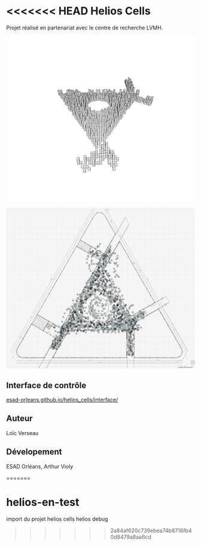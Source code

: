 <<<<<<< HEAD
Helios Cells
===

Projet réalisé en partenariat avec le centre de recherche LVMH. 

![Helios rencontre](demo-3d.jpg)

![Helios rencontre](demo-2d.jpg)

Interface de contrôle 
---
[esad-orleans.github.io/helios_cells/interface/](http://esad-orleans.github.io/helios_cells/interface/)

Auteur
---

Loïc Verseau

Dévelopement
---

ESAD Orléans, Arthur Violy


=======
# helios-en-test
import du projet helios cells
helios debug
>>>>>>> 2a84af620c739ebea74b8716fb40d8479a8aa6cd
